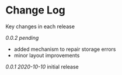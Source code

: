 # Change Log

Key changes in each release

*0.0.2 pending*
- added mechanism to repair storage errors
- minor layout improvements

*0.0.1 2020-10-10*
initial release